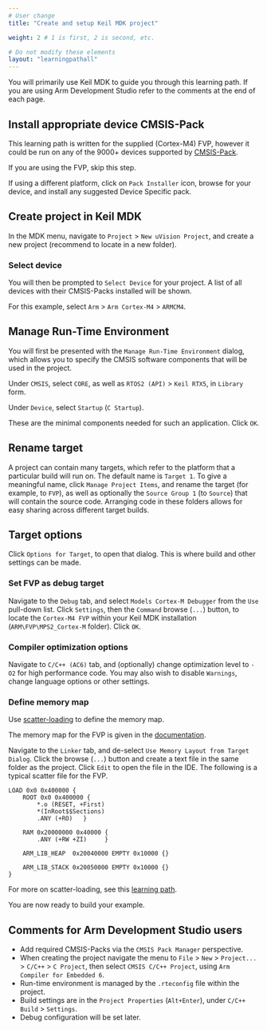 ```yaml
---
# User change
title: "Create and setup Keil MDK project"

weight: 2 # 1 is first, 2 is second, etc.

# Do not modify these elements
layout: "learningpathall"
---
```

You will primarily use Keil MDK to guide you through this learning path. If you are using Arm Development Studio refer to the comments at the end of each page.

## Install appropriate device CMSIS-Pack

This learning path is written for the supplied (Cortex-M4) FVP, however it could be run on any of the 9000+ devices supported by [CMSIS-Pack](https://www.open-cmsis-pack.org/).

If you are using the FVP, skip this step.

If using a different platform, click on `Pack Installer` icon, browse for your device, and install any suggested Device Specific pack.

## Create project in Keil MDK

In the MDK menu, navigate to `Project` > `New uVision Project`, and create a new project (recommend to locate in a new folder).

### Select device

You will then be prompted to `Select Device` for your project. A list of all devices with their CMSIS-Packs installed will be shown.

For this example, select `Arm` > `Arm Cortex-M4` > `ARMCM4`.

## Manage Run-Time Environment

You will first be presented with the `Manage Run-Time Environment` dialog, which allows you to specify the CMSIS software components that will be used in the project.

Under `CMSIS`, select `CORE`, as well as `RTOS2 (API)` > `Keil RTX5`, in `Library` form.

Under `Device`, select `Startup` (`C Startup`).

These are the minimal components needed for such an application. Click `OK`.

## Rename target

A project can contain many targets, which refer to the platform that a particular build will run on. The default name is `Target 1`. To give a meaningful name, click `Manage Project Items`, and rename the target (for example, to `FVP`), as well as optionally the `Source Group 1` (to `Source`) that will contain the source code. Arranging code in these folders allows for easy sharing across different target builds.

## Target options

Click `Options for Target`, to open that dialog. This is where build and other settings can be made.

### Set FVP as debug target

Navigate to the `Debug` tab, and select `Models Cortex-M Debugger` from the `Use` pull-down list. Click `Settings`, then the `Command` browse (`...`) button, to locate the `Cortex-M4 FVP` within your Keil MDK installation (`ARM\FVP\MPS2_Cortex-M` folder). Click `OK`.

### Compiler optimization options

Navigate to `C/C++ (AC6)` tab, and (optionally) change optimization level to `-O2` for high performance code.
You may also wish to disable `Warnings`, change language options or other settings.

### Define memory map

Use [scatter-loading](https://developer.arm.com/documentation/101754/latest/armlink-Reference/Scatter-loading-Features/The-scatter-loading-mechanism/Overview-of-scatter-loading) to define the memory map.

The memory map for the FVP is given in the [documentation](https://developer.arm.com/documentation/100964/latest/Microcontroller-Prototyping-System-2/MPS2---memory-maps/MPS2---memory-map-for-models-without-the-Armv8-M-additions).

Navigate to the `Linker` tab, and de-select `Use Memory Layout from Target Dialog`. Click the browse (`...`) button and create a text file in the same folder as the project. Click `Edit` to open the file in the IDE. The following is a typical scatter file for the FVP.
```text
LOAD 0x0 0x400000 {
	ROOT 0x0 0x400000 {
		*.o (RESET, +First)
		*(InRoot$$Sections)
		.ANY (+RO)   }

	RAM 0x20000000 0x40000 {
		.ANY (+RW +ZI)     }

	ARM_LIB_HEAP  0x20040000 EMPTY 0x10000 {}

	ARM_LIB_STACK 0x20050000 EMPTY 0x10000 {}
}
```
For more on scatter-loading, see this [learning path](/learning-paths/embedded/bare-metal).

You are now ready to build your example.

## Comments for Arm Development Studio users
* Add required CMSIS-Packs via the `CMSIS Pack Manager` perspective.
* When creating the project navigate the menu to `File` > `New` > `Project...` > `C/C++` > `C Project`, then select `CMSIS C/C++ Project`, using `Arm Compiler for Embedded 6`.
* Run-time environment is managed by the `.rteconfig` file within the project.
* Build settings are in the `Project Properties` (`Alt+Enter`), under `C/C++ Build` > `Settings`.
* Debug configuration will be set later.
